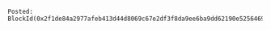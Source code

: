 ```plaintext
Posted: BlockId(0x2f1de84a2977afeb413d44d8069c67e2df3f8da9ee6ba9dd62190e5256469169)
```
